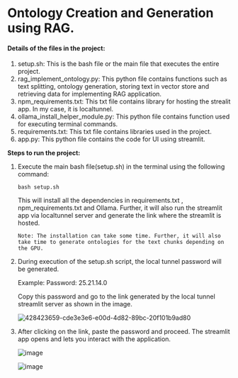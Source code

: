 # Ontology Creation and Generation using RAG.

#### Details of the files in the project:

1. setup.sh: This is the bash file or the main file that executes the entire project.
2. rag_implement_ontology.py: This python file contains functions such as text splitting, ontology generation, storing text in vector store and retrieving data for 
   implementing RAG application.
3. npm_requirements.txt: This txt file contains library for hosting the strealit app. In my case, it is localtunnel.
4. ollama_install_helper_module.py: This python file contains function used for executing terminal commands.
5. requirements.txt: This txt file contains libraries used in the project.
6. app.py: This python file contains the code for UI using streamlit.

**Steps to run the project:**

1. Execute the main bash file(setup.sh) in the terminal using the following command:
   
    <code>bash setup.sh</code>
   
   This will install all the dependencies in requirements.txt , npm_requirements.txt and Ollama. Further, it will also run the streamlit app via localtunnel server     and generate the link where the streamlit is 
   hosted.
   
   ```Note: The installation can take some time. Further, it will also take time to generate ontologies for the text chunks depending on the GPU.```
   
2. During execution of the setup.sh script, the local tunnel password will be generated.
   
     Example: Password: 25.21.14.0
   
     Copy this password and go to the link generated by the local tunnel streamlit server as shown in the image.
   
     ![428423659-cde3e3e6-e00d-4d82-89bc-20f101b9ad80](https://github.com/user-attachments/assets/0e7c9626-b288-4c5d-b447-6ada52d836ce)

   
3. After clicking on the link, paste the password and proceed. The streamlit app opens and lets you interact with the application.

   ![image](https://github.com/user-attachments/assets/89574ef9-d1ca-4367-8312-345e66d329ee)

   ![image](https://github.com/user-attachments/assets/56b618b1-90c9-4bc2-a5a7-8911c7003f3b)


   
